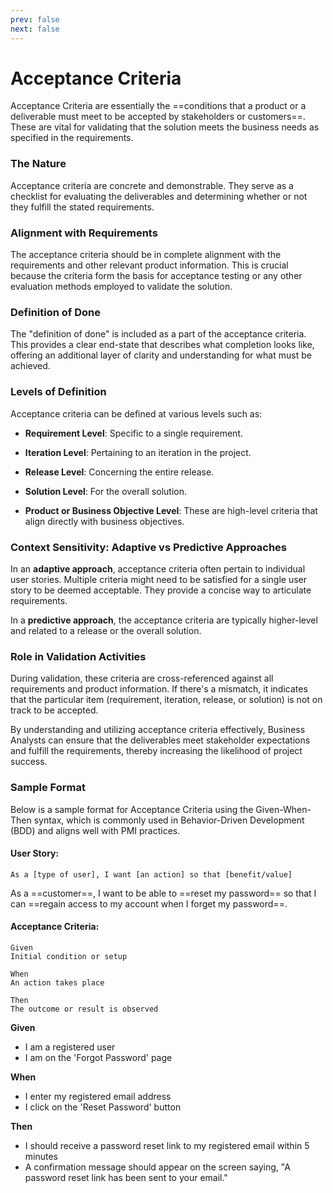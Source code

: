 ```yaml
---
prev: false
next: false
---
```


# Acceptance Criteria

Acceptance Criteria are essentially the ==conditions that a product or a deliverable must meet to be accepted by stakeholders or customers==. These are vital for validating that the solution meets the business needs as specified in the requirements.

### The Nature

Acceptance criteria are concrete and demonstrable. They serve as a checklist for evaluating the deliverables and determining whether or not they fulfill the stated requirements.

### Alignment with Requirements

The acceptance criteria should be in complete alignment with the requirements and other relevant product information. This is crucial because the criteria form the basis for acceptance testing or any other evaluation methods employed to validate the solution.

### Definition of Done

The "definition of done" is included as a part of the acceptance criteria. This provides a clear end-state that describes what completion looks like, offering an additional layer of clarity and understanding for what must be achieved.

### Levels of Definition

Acceptance criteria can be defined at various levels such as:

- **Requirement Level**: Specific to a single requirement.
- **Iteration Level**: Pertaining to an iteration in the project.

- **Release Level**: Concerning the entire release.

- **Solution Level**: For the overall solution.

- **Product or Business Objective Level**: These are high-level criteria that align directly with business objectives.

### Context Sensitivity: Adaptive vs Predictive Approaches

In an **adaptive approach**, acceptance criteria often pertain to individual user stories. Multiple criteria might need to be satisfied for a single user story to be deemed acceptable. They provide a concise way to articulate requirements.

In a **predictive approach**, the acceptance criteria are typically higher-level and related to a release or the overall solution.

### Role in Validation Activities

During validation, these criteria are cross-referenced against all requirements and product information. If there's a mismatch, it indicates that the particular item (requirement, iteration, release, or solution) is not on track to be accepted.

By understanding and utilizing acceptance criteria effectively, Business Analysts can ensure that the deliverables meet stakeholder expectations and fulfill the requirements, thereby increasing the likelihood of project success.

### Sample Format

Below is a sample format for Acceptance Criteria using the Given-When-Then syntax, which is commonly used in Behavior-Driven Development (BDD) and aligns well with PMI practices.

#### User Story:

```:no-line-numbers
As a [type of user], I want [an action] so that [benefit/value]
```

As a ==customer==, I want to be able to ==reset my password== so that I can ==regain access to my account when I forget my password==.

#### Acceptance Criteria:

```:no-line-numbers
Given
Initial condition or setup

When
An action takes place

Then
The outcome or result is observed
```

**Given**

- I am a registered user
- I am on the 'Forgot Password' page

**When**

- I enter my registered email address
- I click on the 'Reset Password' button

**Then**

- I should receive a password reset link to my registered email within 5 minutes
- A confirmation message should appear on the screen saying, "A password reset link has been sent to your email."
